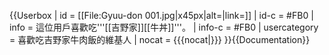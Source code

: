 {{Userbox
| id   = [[File:Gyuu-don 001.jpg|x45px|alt=|link=]]
| id-c = #FB0
| info   = 這位用戶喜歡吃'''[[吉野家]][[牛丼]]'''。
| info-c = #FB0
| usercategory = 喜歡吃吉野家牛肉飯的維基人
| nocat = {{{nocat|}}}
}}<noinclude>{{Documentation}}</noinclude>